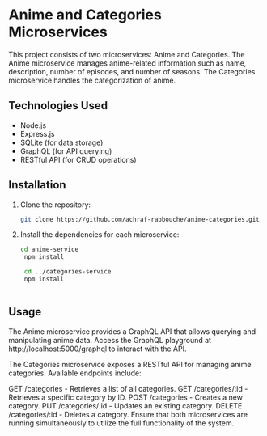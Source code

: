 # Anime and Categories Microservices

This project consists of two microservices: Anime and Categories. The Anime microservice manages anime-related information such as name, description, number of episodes, and number of seasons. The Categories microservice handles the categorization of anime.

## Technologies Used

- Node.js
- Express.js
- SQLite (for data storage)
- GraphQL (for API querying)
- RESTful API (for CRUD operations)

## Installation

1. Clone the repository:

   ```bash
   git clone https://github.com/achraf-rabbouche/anime-categories.git


2. Install the dependencies for each microservice:

   ```bash
   cd anime-service
    npm install

    cd ../categories-service
    npm install
    
  ## Usage


The Anime microservice provides a GraphQL API that allows querying and manipulating anime data. Access the GraphQL playground at http://localhost:5000/graphql to interact with the API.

The Categories microservice exposes a RESTful API for managing anime categories. Available endpoints include:

GET /categories - Retrieves a list of all categories.
GET /categories/:id - Retrieves a specific category by ID.
POST /categories - Creates a new category.
PUT /categories/:id - Updates an existing category.
DELETE /categories/:id - Deletes a category.
Ensure that both microservices are running simultaneously to utilize the full functionality of the system.
